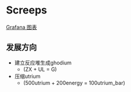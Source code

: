 # Screeps

[Grafana 图表](https://screepspl.us/grafana/d/dj3OHL_Zk/screep?orgId=7335627&refresh=30s)

## 发展方向

- 建立反应堆生成ghodium
	- (ZX + UL = G)
- 压缩utrium
	- (500utrium + 200energy = 100utrium_bar)
